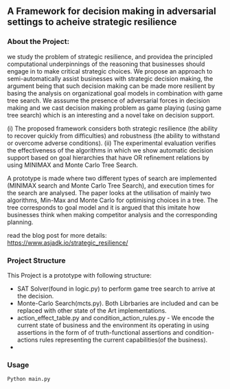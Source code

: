 ## A Framework for decision making in adversarial settings to acheive strategic resilience 


### About the Project: 
we study the problem of strategic resilience, and providea the principled computational underpinnings of the reasoning that businesses should engage in to make critical strategic choices. We propose an approach to semi-automatically assist businesses with strategic decision making, the argument being that such decision making can be made more resilient by basing the analysis on organizational goal models in combination with game tree search.  We asssume  the presence of adversarial forces in decision making and we cast decision making problem as game playing (using game tree search) which is an interesting and a novel take on decision support. 

(i) The proposed framework considers both strategic resilience (the ability to recover quickly from difficulties) and robustness (the ability to withstand or overcome adverse conditions).
(ii) The experimental evaluation verifies the effectiveness of the algorithms in which we show automatic decision support based on goal hierarchies that have OR refinement relations by using MINIMAX and Monte Carlo Tree Search.

A prototype is made where two different types of search are implemented (MINIMAX search and Monte Carlo Tree Search), and execution times for the search are analysed. The paper looks at the utilisation of mainly two algorithms, Min-Max and Monte Carlo for optimising choices in a tree. The tree corresponds to goal model and it is argued that this imitate how businesses think when making competitor analysis and the corresponding planning.

read the blog post for more details: https://www.asjadk.io/strategic_resilience/ 


### Project Structure

This Project is a prototype with following structure: 

  - SAT Solver(found in logic.py) to perform  game tree search to arrive at the decision.
  - Monte-Carlo Search(mcts.py). Both Librbaries are included and can be replaced with other state of the Art implementations. 
  - action_effect_table.py and condition_action_rules.py - We encode the current state of business and the environment its operating in using assertions in the form of of truth-functional assertions and condition-actions rules representing the current capabilities(of the business).
  - 
### Usage
```
Python main.py
```
